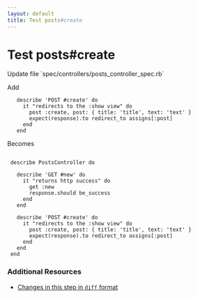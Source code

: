 ```yaml
---
layout: default
title: Test posts#create
---
```


<h1 id="main">Test posts#create</h1>
Update file `spec/controllers/posts_controller_spec.rb`

Add
<pre><code>   describe &#39;POST #create&#39; do
     it &quot;redirects to the :show view&quot; do
       post :create, post: { title: &#39;title&#39;, text: &#39;text&#39; }
       expect(response).to redirect_to assigns[:post]
     end
   end</code></pre>


Becomes
<pre><code>&nbsp;
 describe PostsController do
&nbsp;
   describe &#39;GET #new&#39; do
     it &quot;returns http success&quot; do
       get :new
       response.should be_success
     end
   end
&nbsp;
   describe &#39;POST #create&#39; do
     it &quot;redirects to the :show view&quot; do
       post :create, post: { title: &#39;title&#39;, text: &#39;text&#39; }
       expect(response).to redirect_to assigns[:post]
     end
   end
 end
</code></pre>



### Additional Resources

* [Changes in this step in `diff` format](https://github.com/stevenhallen/rails_getting_started_bdd/commit/497cc7b2764fbd7462bd04fc363a311fd1b932d1)

